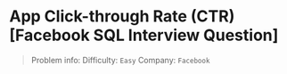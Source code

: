 # App Click-through Rate (CTR) [Facebook SQL Interview Question]

> Problem info:
> Difficulty: `Easy`
> Company: `Facebook`

